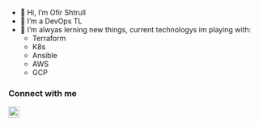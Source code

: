 - 👋  Hi, I’m Ofir Shtrull
- 👀  I’m a DevOps TL
- 🌱  I’m alwyas lerning new things, current technologys im playing with:
  - Terraform
  - K8s
  - Ansible
  - AWS
  - GCP


### Connect with me

[<img align="left" alt="ofirshtrull | LinkedIn" width="22" src="https://cdn.jsdelivr.net/npm/simple-icons@v3/icons/linkedin.svg" />](https://www.linkedin.com/in/ofir-shtrull)

